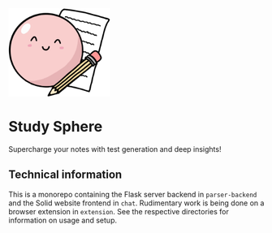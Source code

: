 <img src="./logo.png" alt="logo" width="200"/>

# Study Sphere

Supercharge your notes with test generation and deep insights!

## Technical information

This is a monorepo containing the Flask server backend in `parser-backend` and the Solid website frontend in `chat`. Rudimentary work is being done on a browser extension in `extension`. See the respective directories for information on usage and setup.
